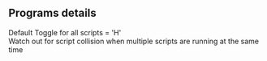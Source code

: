 Programs details
-----------------------------------------------------------------
Default Toggle for all scripts = 'H' <br />
Watch out for script collision when multiple scripts are running at the same time <br />

